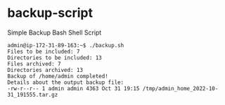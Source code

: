 # backup-script
Simple Backup Bash Shell Script

````
admin@ip-172-31-89-163:~$ ./backup.sh
Files to be included: 7
Directories to be included: 13
Files archived: 7
Directories archived: 13
Backup of /home/admin completed!
Details about the output backup file:
-rw-r--r-- 1 admin admin 4363 Oct 31 19:15 /tmp/admin_home_2022-10-31_191555.tar.gz
````

